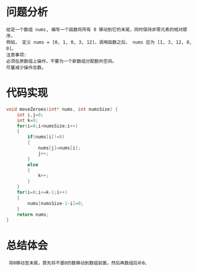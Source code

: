 # 问题分析 #

    给定一个数组 nums, 编写一个函数将所有 0 移动到它的末尾，同时保持非零元素的相对顺序。
    例如， 定义 nums = [0, 1, 0, 3, 12]，调用函数之后， nums 应为 [1, 3, 12, 0, 0]。
    注意事项:
    必须在原数组上操作，不要为一个新数组分配额外空间。
    尽量减少操作总数。


# 代码实现 #
```C
void moveZeroes(int* nums, int numsSize) {
    int i,j=0;
    int k=0;
    for(i=0;i<numsSize;i++)
    {
        if(nums[i]!=0)
        {
            nums[j]=nums[i];
            j++;
        }
        else
        {
            k++;
        }
    }
    for(i=0;i<=k-1;i++)
    {
        nums[numsSize-1-i]=0;
    }
    return nums;
}
```
# 总结体会 #
     将0移动至末尾，首先将不是0的数移动到数组前面，然后再数组后补0。